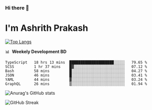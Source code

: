 ### Hi there 👋
# I'm Ashrith Prakash


[![Top Langs](https://github-readme-stats.vercel.app/api/top-langs/?username=xxcheckmatexx&layout=compact&count_private=true&include_all_commits=true&show_icons=true&line_height=20&title_color=FFFFFF&icon_color=FFFFFF&text_color=FFFFFF&bg_color=0D1117)](https://github.com/anuraghazra/github-readme-stats)

📊 &nbsp;**Weekely Development BD**

<!--START_SECTION:waka-->

```text
TypeScript   18 hrs 13 mins  ████████████████████░░░░░   79.65 %
SCSS         1 hr 37 mins    █▓░░░░░░░░░░░░░░░░░░░░░░░   07.12 %
Bash         58 mins         █░░░░░░░░░░░░░░░░░░░░░░░░   04.27 %
JSON         46 mins         █░░░░░░░░░░░░░░░░░░░░░░░░   03.41 %
YAML         44 mins         ▓░░░░░░░░░░░░░░░░░░░░░░░░   03.24 %
GraphQL      26 mins         ▒░░░░░░░░░░░░░░░░░░░░░░░░   01.94 %
```

<!--END_SECTION:waka-->

![Anurag's GitHub stats](https://github-readme-stats.vercel.app/api?username=xxcheckmatexx&count_private=true&show_icons=true&theme=merko)  

![GitHub Streak](http://github-readme-streak-stats.herokuapp.com?user=xxcheckmatexx&theme=merko&hide_border=true&date_format=M%20j%5B%2C%20Y%5D&fire=DD0E0B)
<br/>
